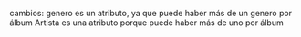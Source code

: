 cambios:
	genero es un atributo, ya que puede haber más de un genero por álbum
	Artista es una atributo porque puede haber más de uno por álbum
